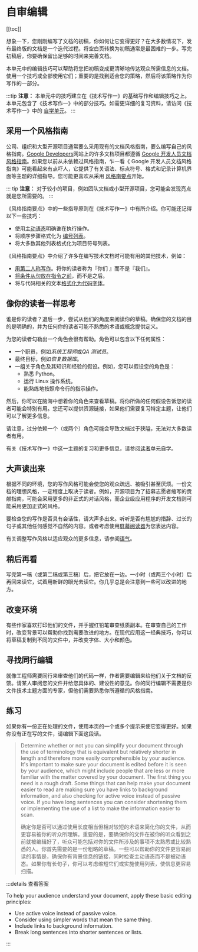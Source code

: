 # 自审编辑

[[toc]]

想象一下，您刚刚编写了文档的初稿，你如何让它变得更好？在大多数情况下，发布最终版的文档是一个迭代过程。将空白页转换为初稿通常是最困难的一步。写完初稿后，你要确保留出足够的时间来完善文档。

本单元中的编辑技巧可以帮助将您把初稿变成更清晰地传达观众所需信息的文档。使用一个技巧或全部使用它们；重要的是找到适合您的策略，然后将该策略作为你写作的一部分。

:::tip 
**注意：** 本单元中的技巧建立在《技术写作一》的基础写作和编辑技巧之上。本单元包含了《技术写作一》中的部分技巧。如需更详细的复习资料，请访问《技术写作一》中的 [自学单元](/one)。
:::

## 采用一个风格指南

公司、组织和大型开源项目通常要么采用现有的文档风格指南，要么编写自己的风格指南。[Google Developers](https://developers.google.com)网站上的许多文档项目都遵循 [Google 开发人员文档风格指南](https://developers.google.com/style)。如果您以前从未依赖过风格指南，乍一看《 Google 开发人员文档风格指南》可能看起来有点吓人，它提供了有关语法、标点符号、格式和记录计算机界面等主题的详细指导。您可能更喜欢从采用 [风格南要点](https://developers.google.com/style/highlights)开始。

::: tip
**注意：** 对于较小的项目，例如团队文档或小型开源项目，您可能会发现亮点就是您所需要的。
:::

《风格指南要点》中的一些指导原则在《技术写作一》中有所介绍。你可能还记得以下一些技巧：

* 使用[主动语态](/one/active-voice)明确谁在执行操作。
* 将顺序步骤格式化为 [编号列表](/one/lists-and-tables)。
* 将大多数其他列表格式化为项目符号列表。

《风格指南要点》中介绍了许多在编写技术文档时可能有用的其他技术，例如：

* [用第二人称写作](/style/person)。将你的读者称为『你们 』而不是『我们』。
* [将条件从句放在指令之前](/style/clause-order)，而不是之后。
* 将与代码相关的文本[格式化为代码字体](/style/code-in-text)。

## 像你的读者一样思考

谁是你的读者？退后一步，尝试从他们的角度来阅读你的草稿。确保您的文档的目的是明确的，并为任何你的读者可能不熟悉的术语或概念提供定义。

为您的读者勾勒出一个角色会很有帮助。角色可以包含以下任何属性：

* 一个职员，例如*系统工程师*或*QA 测试员*。
* 最终目标，例如*恢复数据库*。
* 一组关于角色及其知识和经验的假设。例如，您可以假设您的角色是：
    * 熟悉 Python。
    * 运行 Linux 操作系统。
    * 能熟练地按照命令行的指示操作。

然后，你可以在脑海中想着你的角色来查看草稿。将你所做的任何假设告诉您的读者可能会特别有用。您还可以提供资源链接，如果他们需要复习特定主题，让他们可以了解更多信息。

请注意，过分依赖一个（或两个）角色可能会导致文档过于狭隘，无法对大多数读者有用。

有关《技术写作一》中这一主题的复习和更多信息，请参阅[读者](/one/audience)单元自学。

## 大声读出来

根据不同的环境，您的写作风格可能会使您的观众疏远、被吸引甚至厌烦。一份文档的理想风格，一定程度上取决于读者。例如，开源项目为了招募志愿者缩写的贡献指南，可能会采用更多的非正式的对话风格，而企业级应用程序的开发文档则可能采用更加正式的风格。

要检查您的写作是否具有会话性，请大声多出来。听听是否有尴尬的措辞、过长的句子或其他任何感觉不自然的内容。或者考虑使用[屏幕阅读器](https://en.wikipedia.org/wiki/Screen_reader)为您表达内容。

有关调整写作风格以适应观众的更多信息，请参阅[语气](https://developers.google.com/style/tone)。

## 稍后再看

写完第一稿（或第二稿或第三稿）后，把它放在一边。一小时（或两三个小时）后再回来读它，试着用新鲜的眼光去读它。你几乎总是会注意到一些可以改进的地方。

## 改变环境

有些作家喜欢打印他们的文件，并手握红铅笔审查纸质副本。在审查自己的工作时，改变背景可以帮助你找到需要改进的地方。在现代应用这一经典技巧，你可以将草稿复制到不同的文件中，并改变字体、大小和颜色。

## 寻找同行编辑

就像工程师需要同行来审查他们的代码一样，作者需要编辑来给他们关于文档的反馈。请某人审阅您的文件并给您具体的、建设性的意见。你的同行编辑不需要是你文件技术主题方面的专家，但他们需要熟悉你所遵循的风格指南。

## 练习

如果你有一份正在处理的文件，使用本页的一个或多个提示来使它变得更好。如果你没有正在写的文件，请编辑下面这段话。

>Determine whether or not you can simplify your document through the use of terminology that is equivalent but relatively shorter in length and therefore more easily comprehensible by your audience. It's important to make sure your document is edited before it is seen by your audience, which might include people that are less or more familiar with the matter covered by your document. The first thing you need is a rough draft. Some things that can help make your document easier to read are making sure you have links to background information, and also checking for active voice instead of passive voice. If you have long sentences you can consider shortening them or implementing the use of a list to make the information easier to scan.
>
>确定你是否可以通过使用长度相当但相对较短的术语来简化你的文件，从而更容易被你的听众所理解。重要的是，要确保你的文件在被你的听众看到之前就被编辑好了，听众可能包括对你的文件所涉及的事项不太熟悉或比较熟悉的人。你首先需要的是一份粗略的草稿。一些可以帮助你的文件更容易阅读的事情是，确保你有背景信息的链接，同时检查主动语态而不是被动语态。如果你有长句子，你可以考虑缩短它们或实施使用列表，使信息更容易扫描。

:::details 查看答案

To help your audience understand your document, apply these basic editing principles:

* Use active voice instead of passive voice.
* Consider using simpler words that mean the same thing.
* Include links to background information.
* Break long sentences into shorter sentences or lists.

:::

